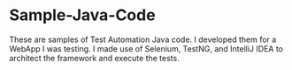 # Sample-Java-Code
These are samples of Test Automation Java code.
I developed them for a WebApp I was testing.
I made use of Selenium, TestNG, and IntelliJ IDEA 
to architect the framework and execute the tests.
